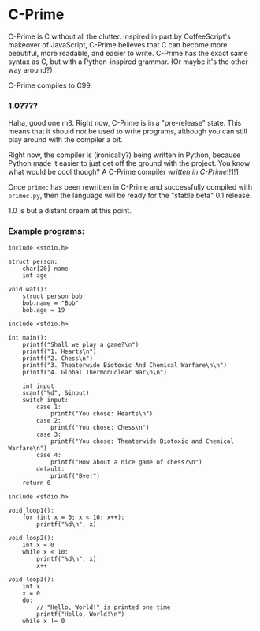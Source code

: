 # C-Prime

C-Prime is C without all the clutter. Inspired in part by CoffeeScript's
makeover of JavaScript, C-Prime believes that C can become more beautiful,
more readable, and easier to write. C-Prime has the exact same syntax as C,
but with a Python-inspired grammar. (Or maybe it's the other way around?)

C-Prime compiles to C99.

### 1.0????

Haha, good one m8. Right now, C-Prime is in a "pre-release" state. This means
that it should *not* be used to write programs, although you can still play
around with the compiler a bit.

Right now, the compiler is (ironically?) being written in Python, because
Python made it easier to just get off the ground with the project. You know
what would be cool though? A C-Prime compiler *written in C-Prime*!!1!1

Once `primec` has been rewritten in C-Prime and successfully compiled with
`primec.py`, then the language will be ready for the "stable beta" 0.1 release.

1.0 is but a distant dream at this point.

### Example programs:

```
include <stdio.h>

struct person:
    char[20] name
    int age

void wat():
    struct person bob
    bob.name = "Bob"
    bob.age = 19
```

```
include <stdio.h>

int main():
    printf("Shall we play a game?\n")
    printf("1. Hearts\n")
    printf("2. Chess\n")
    printf("3. Theaterwide Biotoxic And Chemical Warfare\n\n")
    printf("4. Global Thermonuclear War\n\n")

    int input
    scanf("%d", &input)
    switch input:
        case 1:
            printf("You chose: Hearts\n")
        case 2:
            printf("You chose: Chess\n")
        case 3:
            printf("You chose: Theaterwide Biotoxic and Chemical Warfare\n")
        case 4:
            printf("How about a nice game of chess?\n")
        default:
            printf("Bye!")
    return 0
```

```
include <stdio.h>

void loop1():
    for (int x = 0; x < 10; x++):
        printf("%d\n", x)

void loop2():
    int x = 0
    while x < 10:
        printf("%d\n", x)
        x++

void loop3():
    int x
    x = 0
    do:
        // "Hello, World!" is printed one time
        printf("Hello, World!\n")
    while x != 0
```

